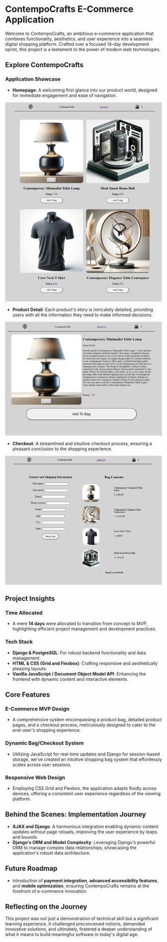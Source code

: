 # ContempoCrafts E-Commerce Application

Welcome to ContempoCrafts, an ambitious e-commerce application that combines functionality, aesthetics, and user experience into a seamless digital shopping platform. Crafted over a focused 14-day development sprint, this project is a testament to the power of modern web technologies.

## Explore ContempoCrafts

### Application Showcase

- **Homepage**: A welcoming first glance into our product world, designed for immediate engagement and ease of navigation.

![Homepage](homepage-display.png)

- **Product Detail**: Each product's story is intricately detailed, providing users with all the information they need to make informed decisions.
  
![Product Detail](product-detail-display.png)

- **Checkout**: A streamlined and intuitive checkout process, ensuring a pleasant conclusion to the shopping experience.
  
![Checkout](checkout-display.png)

## Project Insights

### Time Allocated
- A mere **14 days** were allocated to transition from concept to MVP, highlighting efficient project management and development practices.

### Tech Stack
- **Django & PostgreSQL**: For robust backend functionality and data management.
- **HTML & CSS (Grid and Flexbox)**: Crafting responsive and aesthetically pleasing layouts.
- **Vanilla JavaScript / Document Object Model API**: Enhancing the frontend with dynamic content and interactive elements.

## Core Features

### E-Commerce MVP Design
- A comprehensive system encompassing a product bag, detailed product pages, and a checkout process, meticulously designed to cater to the end-user's shopping experience.

### Dynamic Bag/Checkout System
- Utilizing JavaScript for real-time updates and Django for session-based storage, we've created an intuitive shopping bag system that effortlessly scales across user sessions.

### Responsive Web Design
- Employing CSS Grid and Flexbox, the application adapts fluidly across devices, offering a consistent user experience regardless of the viewing platform.

## Behind the Scenes: Implementation Journey

- **AJAX and Django**: A harmonious integration enabling dynamic content updates without page reloads, improving the user experience by leaps and bounds.
- **Django's ORM and Model Complexity**: Leveraging Django's powerful ORM to manage complex data relationships, showcasing the application's robust data architecture.

## Future Roadmap

- Introduction of **payment integration**, **advanced accessibility features**, and **mobile optimization**, ensuring ContempoCrafts remains at the forefront of e-commerce innovation.

## Reflecting on the Journey

This project was not just a demonstration of technical skill but a significant learning experience. It challenged preconceived notions, demanded innovative solutions, and ultimately, fostered a deeper understanding of what it means to build meaningful software in today's digital age.
